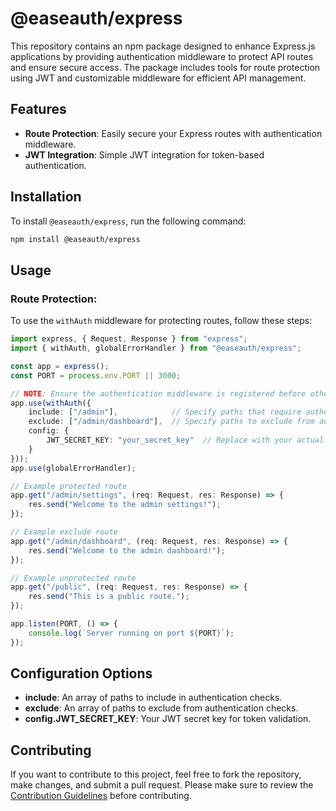 # @easeauth/express

This repository contains an npm package designed to enhance Express.js applications by providing authentication middleware to protect API routes and ensure secure access. The package includes tools for route protection using JWT and customizable middleware for efficient API management.

## Features

- **Route Protection**: Easily secure your Express routes with authentication middleware.
- **JWT Integration**: Simple JWT integration for token-based authentication.


## Installation

To install `@easeauth/express`, run the following command:

```bash
npm install @easeauth/express
```

## Usage

### Route Protection:

To use the `withAuth` middleware for protecting routes, follow these steps:


```ts
import express, { Request, Response } from "express";
import { withAuth, globalErrorHandler } from "@easeauth/express";

const app = express();
const PORT = process.env.PORT || 3000;

// NOTE: Ensure the authentication middleware is registered before other middleware or routes. This guarantees that all incoming requests are processed by the authentication logic first.
app.use(withAuth({
    include: ["/admin"],            // Specify paths that require authentication
    exclude: ["/admin/dashboard"],  // Specify paths to exclude from authentication
    config: {
        JWT_SECRET_KEY: "your_secret_key"  // Replace with your actual JWT secret key
    }
}));
app.use(globalErrorHandler);

// Example protected route
app.get("/admin/settings", (req: Request, res: Response) => {
    res.send("Welcome to the admin settings!");
});

// Example exclude route
app.get("/admin/dashboard", (req: Request, res: Response) => {
    res.send("Welcome to the admin dashboard!");
});

// Example unprotected route
app.get("/public", (req: Request, res: Response) => {
    res.send("This is a public route.");
});

app.listen(PORT, () => {
    console.log(`Server running on port ${PORT}`);
});
```

## Configuration Options
- **include**: An array of paths to include in authentication checks.
- **exclude**: An array of paths to exclude from authentication checks.
- **config.JWT_SECRET_KEY**: Your JWT secret key for token validation.


## Contributing

If you want to contribute to this project, feel free to fork the repository, make changes, and submit a pull request. Please make sure to review the [Contribution Guidelines](CONTRIBUTING.md) before contributing.
